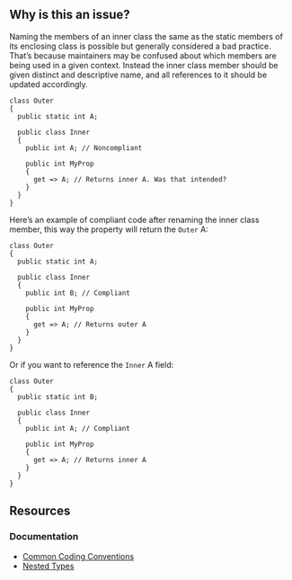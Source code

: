 ## Why is this an issue?

Naming the members of an inner class the same as the static members of its enclosing class is possible but generally considered a bad practice.
That’s because maintainers may be confused about which members are being used in a given context. Instead the inner class member should be given
distinct and descriptive name, and all references to it should be updated accordingly.

    class Outer
    {
      public static int A;
    
      public class Inner
      {
        public int A; // Noncompliant
    
        public int MyProp
        {
          get => A; // Returns inner A. Was that intended?
        }
      }
    }

Here’s an example of compliant code after renaming the inner class member, this way the property will return the `Outer` A:

    class Outer
    {
      public static int A;
    
      public class Inner
      {
        public int B; // Compliant
    
        public int MyProp
        {
          get => A; // Returns outer A
        }
      }
    }

Or if you want to reference the `Inner` A field:

    class Outer
    {
      public static int B;
    
      public class Inner
      {
        public int A; // Compliant
    
        public int MyProp
        {
          get => A; // Returns inner A
        }
      }
    }

## Resources

### Documentation

-  [Common Coding Conventions](https://learn.microsoft.com/en-us/dotnet/csharp/fundamentals/coding-style/coding-conventions)
-  [Nested Types](https://learn.microsoft.com/en-us/dotnet/csharp/programming-guide/classes-and-structs/nested-types)